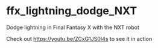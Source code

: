 # ffx_lightning_dodge_NXT
Dodge lightning in Final Fantasy X with the NXT robot


Check out https://youtu.be/ZCxG1JS0I4s to see it in action
